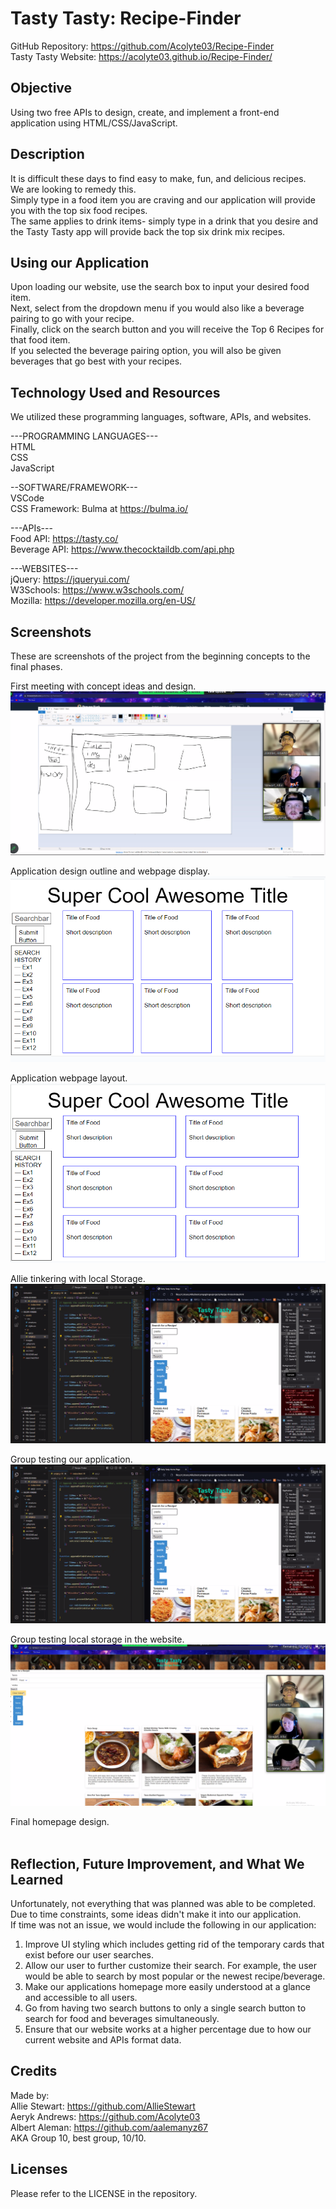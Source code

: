 # Tasty Tasty: Recipe-Finder
GitHub Repository: https://github.com/Acolyte03/Recipe-Finder <br />
Tasty Tasty Website: https://acolyte03.github.io/Recipe-Finder/

## Objective
Using two free APIs to design, create, and implement a front-end application using HTML/CSS/JavaScript.

## Description
It is difficult these days to find easy to make, fun, and delicious recipes. <br />
We are looking to remedy this. <br />
Simply type in a food item you are craving and our application will provide you with the top six food recipes. <br />
The same applies to drink items- simply type in a drink that you desire and the Tasty Tasty app will 
provide back the top six drink mix recipes.


## Using our Application
Upon loading our website, use the search box to input your desired food item. <br />
Next, select from the dropdown menu if you would also like a beverage pairing to go with your recipe. <br />
Finally, click on the search button and you will receive the Top 6 Recipes for that food item. <br />
If you selected the beverage pairing option, you will also be given beverages that go best with your recipes. 

## Technology Used and Resources
We utilized these programming languages, software, APIs, and websites.

---PROGRAMMING LANGUAGES--- <br />
HTML <br />
CSS <br />
JavaScript <br />

--SOFTWARE/FRAMEWORK--- <br />
VSCode <br />
CSS Framework: Bulma at https://bulma.io/ <br />

---APIs--- <br />
Food API: https://tasty.co/ <br />
Beverage API: https://www.thecocktaildb.com/api.php <br/>

---WEBSITES--- <br />
jQuery: https://jqueryui.com/ <br />
W3Schools: https://www.w3schools.com/ <br />
Mozilla: https://developer.mozilla.org/en-US/ <br />


## Screenshots
These are screenshots of the project from the beginning concepts to the final phases. <br />

First meeting with concept ideas and design. <br />
 ![Alt text](<images/concept planning.png>) <br />
 
 Application design outline and webpage display. <br />
 ![Alt text](<images/concept 2.png>) <br />

 Application webpage layout. <br />
 ![Alt text](<images/concept 3.png>) <br />

 Allie tinkering with local Storage. <br />
 ![Alt text](images/localstorage.png) <br />

 Group testing our application. <br />
 ![Alt text](images/testrun.png) <br />

 Group testing local storage in the website. <br />
 ![Alt text](<images/localstorageTest Run.png>) <br />

 Final homepage design. <br />
 <br />

## Reflection, Future Improvement, and What We Learned
Unfortunately, not everything that was planned was able to be completed. <br />
Due to time constraints, some ideas didn't make it into our application. <br />
If time was not an issue, we would include the following in our application: <br />
1. Improve UI styling which includes getting rid of the temporary cards that exist before our user searches.
2. Allow our user to further customize their search. For example, the user would be able to search by most popular or the newest recipe/beverage.
3. Make our applications homepage more easily understood at a glance and accessible to all users.
4. Go from having two search buttons to only a single search button to search for food and beverages simultaneously.
5. Ensure that our website works at a higher percentage due to how our current website and APIs format data.

## Credits
Made by: <br />
Allie Stewart: https://github.com/AllieStewart <br />
Aeryk Andrews: https://github.com/Acolyte03 <br />
Albert Aleman: https://github.com/aalemanyz67 <br />
AKA Group 10, best group, 10/10.

## Licenses
Please refer to the LICENSE in the repository.
